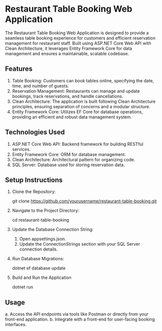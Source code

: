 # Restaurant Table Booking Web Application

The Restaurant Table Booking Web Application is designed to provide a seamless table booking experience for customers and efficient reservation management for restaurant staff. Built using ASP.NET Core Web API with Clean Architecture, it leverages Entity Framework Core for data management and ensures a maintainable, scalable codebase.

## Features

 1. Table Booking: Customers can book tables online, specifying the date, time, and number of guests.
 2. Reservation Management: Restaurants can manage and update bookings, track reservations, and handle cancellations.
 3. Clean Architecture: The application is built following Clean Architecture principles, ensuring separation of concerns and a modular structure.
 4. Entity Framework Core: Utilizes EF Core for database operations, providing an efficient and robust data management system.

## Technologies Used

 1. ASP.NET Core Web API: Backend framework for building RESTful services.
 2. Entity Framework Core: ORM for database management.
 3. Clean Architecture: Architectural pattern for organizing code.
 4. SQL Server: Database used for storing reservation data.

## Setup Instructions

 1. Clone the Repository:
    
     git clone https://github.com/yourusername/restaurant-table-booking.git

 2. Navigate to the Project Directory:

    cd restaurant-table-booking

 3. Update the Database Connection String:

    1.  Open appsettings.json.
    2.  Update the ConnectionStrings section with your SQL Server connection details.

 4. Run Database Migrations:

     dotnet ef database update

 5. Build and Run the Application

    dotnet run

## Usage

  a. Access the API endpoints via tools like Postman or directly from your front-end application.
  b. Integrate with a front-end for user-facing booking interfaces.
